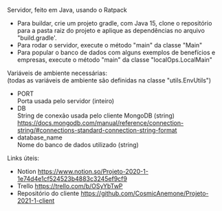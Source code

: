 Servidor, feito em Java, usando o Ratpack

- Para buildar, crie um projeto gradle, com Java 15, clone o repositório para a pasta raiz do projeto e aplique as dependências no arquivo "build.gradle'.
- Para rodar o servidor, execute o método "main" da classe "Main"
- Para popular o banco de dados com alguns exemplos de benefícios e empresas, execute o método "main" da classe "localOps.LocalMain"

Variáveis de ambiente necessárias:  
(todas as variáveis de ambiente são definidas na classe "utils.EnvUtils")
- PORT  
Porta usada pelo servidor (inteiro)
- DB  
String de conexão usada pelo cliente MongoDB (string)  
https://docs.mongodb.com/manual/reference/connection-string/#connections-standard-connection-string-format
- database_name  
Nome do banco de dados utilizado (string)

Links úteis:
- Notion
https://www.notion.so/Projeto-2020-1-1e74d4e1cf524523b4883c3245ef9cf9
- Trello
https://trello.com/b/OSyYbTwP
- Repositório do cliente
https://github.com/CosmicAnemone/Projeto-2021-1-client
